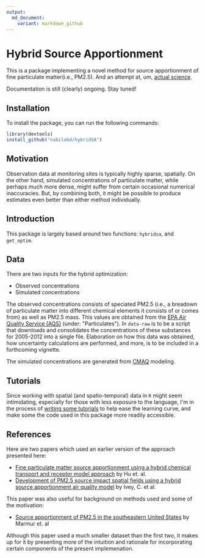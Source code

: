 ```yaml
---
output:
  md_document:
    variant: markdown_github
---
```


<!-- README.md is generated from README.Rmd. Please edit that file -->




# Hybrid Source Apportionment

This is a package implementing a novel method for source apportionment of fine particulate matter(i.e., PM2.5). And an attempt at, um, [actual science](http://simplystatistics.org/2013/01/23/statisticians-and-computer-scientists-if-there-is-no-code-there-is-no-paper/).

Documentation is still (clearly) ongoing. Stay tuned!

## Installation

To install the package, you can run the following commands:


```r
library(devtools)
install_github("nabilabd/hybridSA")
```


## Motivation

Observation data at monitoring sites is typically highly sparse, spatially. On the other hand, simulated concentrations of particulate matter, while perhaps much more dense, might suffer from certain occasional numerical inaccuracies. But, by combining both, it might be possible to produce estimates even better than either method individually. 


## Introduction






This package is largely based around two functions: `hybridsa`, and `get_optim`.


## Data

There are two inputs for the hybrid optimization: 

* Observed concentrations
* Simulated concentrations

The observed concentrations consists of speciated PM2.5 (i.e., a breadown of particulate matter into different chemical elements it consists of or comes from) as well as PM2.5 mass. This values are obtained from the [EPA Air Quality Service (AQS)](http://aqsdr1.epa.gov/aqsweb/aqstmp/airdata/download_files.html#Daily) (under: "Particulates"). In `data-raw` is to be a script that downloads and consolidates the concentrations of these substances for 2005-2012 into a single file. Elaboration on how this data was obtained, how uncertainty calculations are performed, and more, is to be included in a forthcoming vignette.

The simulated concentrations are generated from [CMAQ](https://www.cmascenter.org/cmaq/) modeling. 

## Tutorials 

Since working with spatial (and spatio-temporal) data in `R` might seem intimidating, especially for those with less exposure to the language, I'm in the process of [writing some tutorials](http://rpubs.com/nabilabd/118172) to help ease the learning curve, and make some the code used in this package more readily accessible.

## References

Here are two papers which used an earlier version of the approach presented here: 
* [Fine particulate matter source apportionment using a hybrid chemical transport and receptor model approach](http://atmos-chem-phys.net/14/5415/2014/) by Hu et. al.
* [Development of PM2.5 source impact spatial fields using a hybrid source apportionment air quality model](http://www.geosci-model-dev.net/8/2153/2015/gmd-8-2153-2015.html) by Ivey, C. et al.

This paper was also useful for background on methods used and some of the motivation:
* [Source apportionment of PM2.5 in the southeastern United States](http://cfpub.epa.gov/ncer_abstracts/index.cfm/fuseaction/display.pubFullText/publication_id/45383) by Marmur et. al

Although this paper used a much smaller dataset than the first two, it makes up for it by presenting more of the intuition and rationale for incorporating certain components of the present implemenation.
